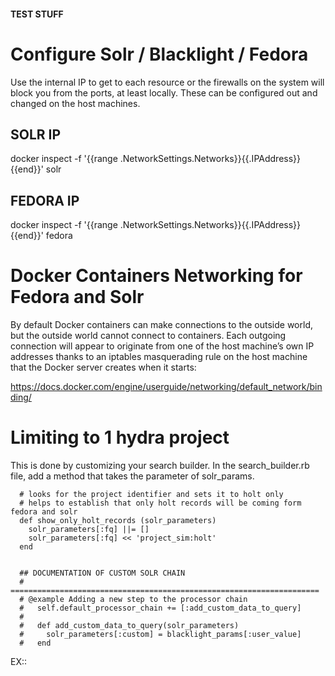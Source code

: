 #### TEST STUFF 

# Configure Solr / Blacklight / Fedora 

Use the internal IP to get to each resource or the firewalls on the system will block you from the ports, at least locally.  These can be configured out and changed on the host machines.  

## SOLR IP

docker inspect -f '{{range .NetworkSettings.Networks}}{{.IPAddress}}{{end}}' solr 

## FEDORA IP 

docker inspect -f '{{range .NetworkSettings.Networks}}{{.IPAddress}}{{end}}' fedora


# Docker Containers Networking for Fedora and Solr 

By default Docker containers can make connections to the outside world, but the outside world cannot connect to containers. Each outgoing connection will appear to originate from one of the host machine’s own IP addresses thanks to an iptables masquerading rule on the host machine that the Docker server creates when it starts:

https://docs.docker.com/engine/userguide/networking/default_network/binding/


# Limiting to 1 hydra project 

This is done by customizing your search builder.  In the search_builder.rb file, add a method that takes the parameter of solr_params.  

```
  # looks for the project identifier and sets it to holt only 
  # helps to establish that only holt records will be coming form fedora and solr 
  def show_only_holt_records (solr_parameters)
    solr_parameters[:fq] ||= []
    solr_parameters[:fq] << 'project_sim:holt'
  end


  ## DOCUMENTATION OF CUSTOM SOLR CHAIN
  # =====================================================================
  # @example Adding a new step to the processor chain
  #   self.default_processor_chain += [:add_custom_data_to_query]
  #
  #   def add_custom_data_to_query(solr_parameters)
  #     solr_parameters[:custom] = blacklight_params[:user_value]
  #   end
```

EX:: 